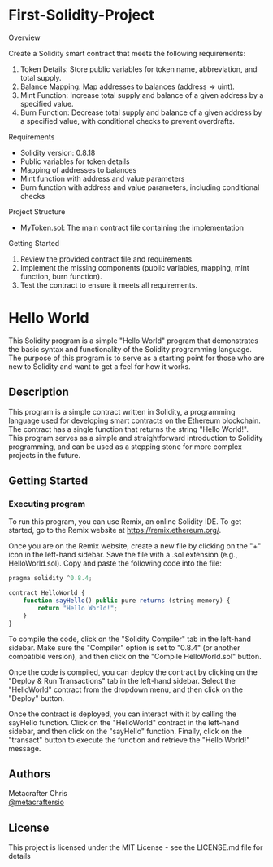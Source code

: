 # First-Solidity-Project


Overview

Create a Solidity smart contract that meets the following requirements:

1. Token Details: Store public variables for token name, abbreviation, and total supply.
2. Balance Mapping: Map addresses to balances (address => uint).
3. Mint Function: Increase total supply and balance of a given address by a specified value.
4. Burn Function: Decrease total supply and balance of a given address by a specified value, with conditional checks to prevent overdrafts.

Requirements

- Solidity version: 0.8.18
- Public variables for token details
- Mapping of addresses to balances
- Mint function with address and value parameters
- Burn function with address and value parameters, including conditional checks

Project Structure

- MyToken.sol: The main contract file containing the implementation

Getting Started

1. Review the provided contract file and requirements.
2. Implement the missing components (public variables, mapping, mint function, burn function).
3. Test the contract to ensure it meets all requirements.

# Hello World

This Solidity program is a simple "Hello World" program that demonstrates the basic syntax and functionality of the Solidity programming language. The purpose of this program is to serve as a starting point for those who are new to Solidity and want to get a feel for how it works.

## Description

This program is a simple contract written in Solidity, a programming language used for developing smart contracts on the Ethereum blockchain. The contract has a single function that returns the string "Hello World!". This program serves as a simple and straightforward introduction to Solidity programming, and can be used as a stepping stone for more complex projects in the future.

## Getting Started

### Executing program

To run this program, you can use Remix, an online Solidity IDE. To get started, go to the Remix website at https://remix.ethereum.org/.

Once you are on the Remix website, create a new file by clicking on the "+" icon in the left-hand sidebar. Save the file with a .sol extension (e.g., HelloWorld.sol). Copy and paste the following code into the file:

```javascript
pragma solidity ^0.8.4;

contract HelloWorld {
    function sayHello() public pure returns (string memory) {
        return "Hello World!";
    }
}

```

To compile the code, click on the "Solidity Compiler" tab in the left-hand sidebar. Make sure the "Compiler" option is set to "0.8.4" (or another compatible version), and then click on the "Compile HelloWorld.sol" button.

Once the code is compiled, you can deploy the contract by clicking on the "Deploy & Run Transactions" tab in the left-hand sidebar. Select the "HelloWorld" contract from the dropdown menu, and then click on the "Deploy" button.

Once the contract is deployed, you can interact with it by calling the sayHello function. Click on the "HelloWorld" contract in the left-hand sidebar, and then click on the "sayHello" function. Finally, click on the "transact" button to execute the function and retrieve the "Hello World!" message.

## Authors

Metacrafter Chris  
[@metacraftersio](https://twitter.com/metacraftersio)


## License

This project is licensed under the MIT License - see the LICENSE.md file for details

